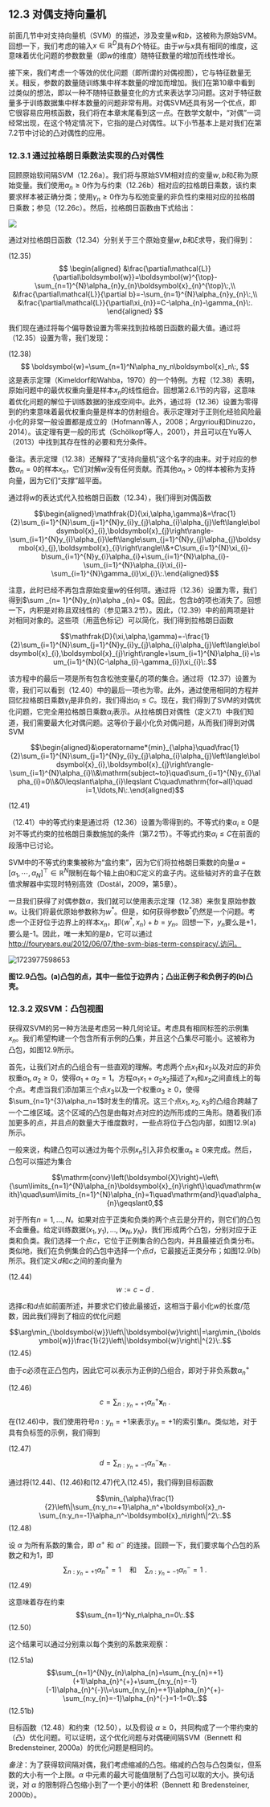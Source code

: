 ## 12.3 对偶支持向量机

前面几节中对支持向量机（SVM）的描述，涉及变量$w$和$b$，这被称为原始SVM。回想一下，我们考虑的输入$x\in\mathbb{R}^D$具有$D$个特征。由于$w$与$x$具有相同的维度，这意味着优化问题的参数数量（即$w$的维度）随特征数量的增加而线性增长。

接下来，我们考虑一个等效的优化问题（即所谓的对偶视图），它与特征数量无关。相反，参数的数量随训练集中样本数量的增加而增加。我们在第10章中看到过类似的想法，即以一种不随特征数量变化的方式来表达学习问题。这对于特征数量多于训练数据集中样本数量的问题非常有用。对偶SVM还具有另一个优点，即它很容易应用核函数，我们将在本章末尾看到这一点。在数学文献中，“对偶”一词经常出现，在这个特定情况下，它指的是凸对偶性。以下小节基本上是对我们在第7.2节中讨论的凸对偶性的应用。

### 12.3.1 通过拉格朗日乘数法实现的凸对偶性

回顾原始软间隔SVM（12.26a）。我们将与原始SVM相对应的变量$w,b$和$\xi$称为原始变量。我们使用$\alpha_n \geq 0$作为与约束（12.26b）相对应的拉格朗日乘数，该约束要求样本被正确分类；使用$\gamma_n \geq 0$作为与松弛变量的非负性约束相对应的拉格朗日乘数；参见（12.26c）。然后，拉格朗日函数由下式给出：

![](https://img.simpletex.net/pdf/BzBdZhAh/fluGm5TAzT16kkKqSenXHVnBz5ocouN0Y.png)

通过对拉格朗日函数（12.34）分别关于三个原始变量$w,b$和$\xi$求导，我们得到：

(12.35)
$$
\begin{aligned}
&\frac{\partial\mathcal{L}}{\partial\boldsymbol{w}}=\boldsymbol{w}^{\top}-\sum_{n=1}^{N}\alpha_{n}y_{n}\boldsymbol{x}_{n}^{\top}\:,\\
&\frac{\partial\mathcal{L}}{\partial b}=-\sum_{n=1}^{N}\alpha_{n}y_{n}\:,\\
&\frac{\partial\mathcal{L}}{\partial\xi_{n}}=C-\alpha_{n}-\gamma_{n}\:.
\end{aligned}
$$

我们现在通过将每个偏导数设置为零来找到拉格朗日函数的最大值。通过将（12.35）设置为零，我们发现：

(12.38)
$$
\boldsymbol{w}=\sum_{n=1}^N\alpha_ny_n\boldsymbol{x}_n\:,
$$
这是表示定理（Kimeldorf和Wahba，1970）的一个特例。方程（12.38）表明，原始问题中的最优权重向量是样本$x_n$的线性组合。回想第2.6.1节的内容，这意味着优化问题的解位于训练数据的张成空间中。此外，通过将（12.36）设置为零得到的约束意味着最优权重向量是样本的仿射组合。表示定理对于正则化经验风险最小化的非常一般设置都是成立的（Hofmann等人，2008；Argyriou和Dinuzzo，2014）。该定理有更一般的形式（Schölkopf等人，2001），并且可以在Yu等人（2013）中找到其存在性的必要和充分条件。

备注。表示定理（12.38）还解释了“支持向量机”这个名字的由来。对于对应的参数$\alpha_n=0$的样本$x_n$，它们对解$w$没有任何贡献。而其他$\alpha_n>0$的样本被称为支持向量，因为它们“支撑”超平面。

通过将$w$的表达式代入拉格朗日函数（12.34），我们得到对偶函数

$$\begin{aligned}\mathfrak{D}(\xi,\alpha,\gamma)&=\frac{1}{2}\sum_{i=1}^{N}\sum_{j=1}^{N}y_{i}y_{j}\alpha_{i}\alpha_{j}\left\langle\boldsymbol{x}_{i},\boldsymbol{x}_{j}\right\rangle-\sum_{i=1}^{N}y_{i}\alpha_{i}\left\langle\sum_{j=1}^{N}y_{j}\alpha_{j}\boldsymbol{x}_{j},\boldsymbol{x}_{i}\right\rangle\\&+C\sum_{i=1}^{N}\xi_{i}-b\sum_{i=1}^{N}y_{i}\alpha_{i}+\sum_{i=1}^{N}\alpha_{i}-\sum_{i=1}^{N}\alpha_{i}\xi_{i}-\sum_{i=1}^{N}\gamma_{i}\xi_{i}\:.\end{aligned}$$

注意，此时已经不再包含原始变量$w$的任何项。通过将（12.36）设置为零，我们得到$\sum _{n= 1}^{N}y_{n}\alpha _{n}= 0$。因此，包含$b$的项也消失了。回想一下，内积是对称且双线性的（参见第3.2节）。因此，（12.39）中的前两项是针对相同对象的。这些项（用蓝色标记）可以简化，我们得到拉格朗日函数

$$\mathfrak{D}(\xi,\alpha,\gamma)=-\frac{1}{2}\sum_{i=1}^{N}\sum_{j=1}^{N}y_{i}y_{j}\alpha_{i}\alpha_{j}\left\langle\boldsymbol{x}_{i},\boldsymbol{x}_{j}\right\rangle+\sum_{i=1}^{N}\alpha_{i}+\sum_{i=1}^{N}(C-\alpha_{i}-\gamma_{i})\xi_{i}\:.$$

该方程中的最后一项是所有包含松弛变量$\xi_i$的项的集合。通过将（12.37）设置为零，我们可以看到（12.40）中的最后一项也为零。此外，通过使用相同的方程并回忆拉格朗日乘数$\gamma_i$是非负的，我们得出$\alpha_i\leqslant C$。现在，我们得到了SVM的对偶优化问题，它完全用拉格朗日乘数$\alpha_i$表示。从拉格朗日对偶性（定义7.1）中我们知道，我们需要最大化对偶问题。这等价于最小化负对偶问题，从而我们得到对偶SVM

$$\begin{aligned}&\operatorname*{min}_{\alpha}\quad\frac{1}{2}\sum_{i=1}^{N}\sum_{j=1}^{N}y_{i}y_{j}\alpha_{i}\alpha_{j}\left\langle\boldsymbol{x}_{i},\boldsymbol{x}_{j}\right\rangle-\sum_{i=1}^{N}\alpha_{i}\\&\mathrm{subject~to}\quad\sum_{i=1}^{N}y_{i}\alpha_{i}=0\\&0\leqslant\alpha_{i}\leqslant C\quad\mathrm{for~all}\quad i=1,\ldots,N\:.\end{aligned}$$

(12.41)

（12.41）中的等式约束是通过将（12.36）设置为零得到的。不等式约束$\alpha_i\geqslant0$是对不等式约束的拉格朗日乘数施加的条件（第7.2节）。不等式约束$\alpha_i\leqslant C$在前面的段落中已讨论。

SVM中的不等式约束集被称为“盒约束”，因为它们将拉格朗日乘数的向量$\alpha=[\alpha_1,\cdots,\alpha_N]^{\top}\in\mathbb{R}^{N}$限制在每个轴上由0和$C$定义的盒子内。这些轴对齐的盒子在数值求解器中实现时特别高效（Dostál，2009，第5章）。

一旦我们获得了对偶参数$\alpha$，我们就可以使用表示定理（12.38）来恢复原始参数$w$。让我们将最优原始参数称为$w^*$。但是，如何获得参数$b^*$仍然是一个问题。考虑一个正好位于边界上的样本$x_n$，即$\langle w^*,x_n\rangle+b=y_n$。回想一下，$y_n$要么是+1，要么是-1。因此，唯一未知的是$b$，它可以通过 http://fouryears.eu/2012/06/07/the-svm-bias-term-conspiracy/.访问。

![1723977598653](D:\机器学习的数学\第十二章：支持向量机分类\src\12.9.png)

**图12.9凸包。(a)凸包的点，其中一些位于边界内；凸出正例子和负例子的(b)凸壳。**

### 12.3.2 双SVM：凸包视图

获得双SVM的另一种方法是考虑另一种几何论证。考虑具有相同标签的示例集$x_n$。我们希望构建一个包含所有示例的凸集，并且这个凸集尽可能小。这被称为凸包，如图12.9所示。

首先，让我们对点的凸组合有一些直观的理解。考虑两个点$x_1$和$x_2$以及对应的非负权重$\alpha_1,\alpha_2\geqslant0$，使得$\alpha_1+\alpha_2=1$。方程$\alpha_1x_1+\alpha_2x_2$描述了$x_1$和$x_2$之间直线上的每个点。考虑当我们添加第三个点$x_3$以及一个权重$\alpha_3\geqslant0$，使得$\sum_{n=1}^{3}\alpha_n=1$时发生的情况。这三个点$x_1,x_2,x_3$的凸组合跨越了一个二维区域。这个区域的凸包是由每对点对应的边所形成的三角形。随着我们添加更多的点，并且点的数量大于维度数时，一些点将位于凸包内部，如图12.9(a)所示。

一般来说，构建凸包可以通过为每个示例$x_n$引入非负权重$\alpha_n\geqslant0$来完成。然后，凸包可以描述为集合

$$\mathrm{conv}\left(\boldsymbol{X}\right)=\left\{\sum\limits_{n=1}^{N}\alpha_{n}\boldsymbol{x}_{n}\right\}\quad\mathrm{with}\quad\sum\limits_{n=1}^{N}\alpha_{n}=1\quad\mathrm{and}\quad\alpha_{n}\geqslant0,$$

对于所有$n=1,\ldots,N$。如果对应于正类和负类的两个点云是分开的，则它们的凸包不会重叠。给定训练数据$(x_1,y_1),\ldots,(\boldsymbol{x}_N,y_N)$，我们形成两个凸包，分别对应于正类和负类。我们选择一个点$c$，它位于正例集合的凸包内，并且最接近负类分布。类似地，我们在负例集合的凸包中选择一个点$d$，它最接近正类分布；如图12.9(b)所示。我们定义$d$和$c$之间的差向量为

(12.44)
$$w:=c-d\:.$$

选择$c$和$d$点如前面所述，并要求它们彼此最接近，这相当于最小化$w$的长度/范数，因此我们得到了相应的优化问题

$$\arg\min_{\boldsymbol{w}}\left\|\boldsymbol{w}\right\|=\arg\min_{\boldsymbol{w}}\frac{1}{2}\left\|\boldsymbol{w}\right\|^{2}\:.$$
(12.45)

由于$c$必须在正凸包内，因此它可以表示为正例的凸组合，即对于非负系数$\alpha_n^+$

(12.46)
$$c=\sum_{n:y_n=+1}\alpha_n^+\boldsymbol{x}_n\:.$$

在(12.46)中，我们使用符号$n:y_n=+1$来表示$y_n=+1$的索引集$n$。类似地，对于具有负标签的示例，我们得到

(12.47)
$$d=\sum_{n:y_n=-1}\alpha_n^-\boldsymbol{x}_n\:.$$

通过将(12.44)、(12.46)和(12.47)代入(12.45)，我们得到目标函数

$$\min_{\alpha}\frac{1}{2}\left\|\sum_{n:y_n=+1}\alpha_n^+\boldsymbol{x}_n-\sum_{n:y_n=-1}\alpha_n^-\boldsymbol{x}_n\right\|^2\:.$$
(12.48)

设 $\alpha$ 为所有系数的集合，即 $\alpha^+$ 和 $\alpha^-$ 的连接。回顾一下，我们要求每个凸包的系数之和为1，即
$$\sum_{n:y_n=+1}\alpha_n^+=1\quad\text{和}\quad\sum_{n:y_n=-1}\alpha_n^-=1\:.$$
(12.49)

这意味着存在约束
$$\sum_{n=1}^Ny_n\alpha_n=0\:.$$
(12.50)

这个结果可以通过分别乘以每个类别的系数来观察：

(12.51a)
$$\sum_{n=1}^{N}y_{n}\alpha_{n}=\sum_{n:y_{n}=+1}(+1)\alpha_{n}^{+}+\sum_{n:y_{n}=-1}(-1)\alpha_{n}^{-}\\=\sum_{n:y_{n}=+1}\alpha_{n}^{+}-\sum_{n:y_{n}=-1}\alpha_{n}^{-}=1-1=0\:.$$
(12.51b)

目标函数（12.48）和约束（12.50），以及假设 $\alpha\geqslant0$，共同构成了一个带约束的（凸）优化问题。可以证明，这个优化问题与对偶硬间隔SVM（Bennett 和 Bredensteiner, 2000a）的优化问题是相同的。

$备注$：为了获得软间隔对偶，我们考虑缩减的凸包。缩减的凸包与凸包类似，但系数的大小有一个上限。$\alpha$ 中元素的最大可能值限制了凸包可以取的大小。换句话说，对 $\alpha$ 的限制将凸包缩小到了一个更小的体积（Bennett 和 Bredensteiner, 2000b）。

